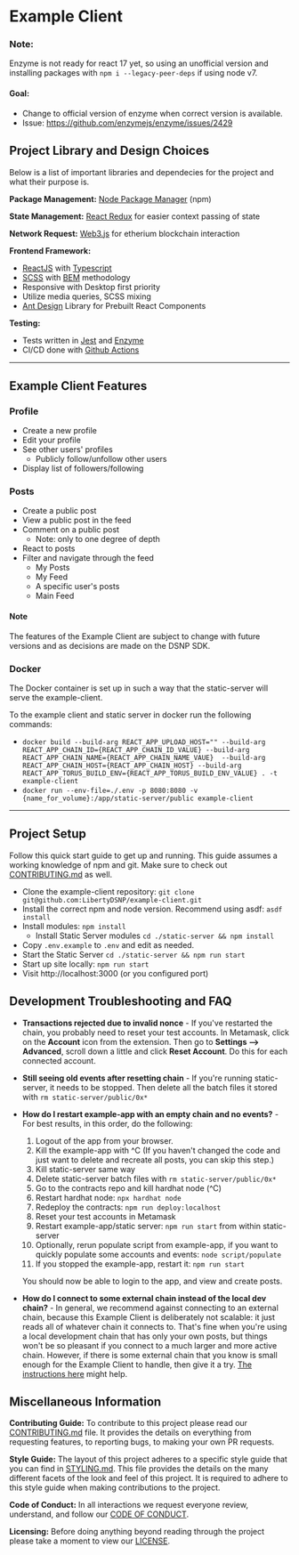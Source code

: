 # Example Client

### Note:
Enzyme is not ready for react 17 yet, so using an unofficial version and installing
packages with `npm i --legacy-peer-deps` if using node v7.
#### Goal:
* Change to official version of enzyme when correct version is available.
* Issue: https://github.com/enzymejs/enzyme/issues/2429

## Project Library and Design Choices
Below is a list of important libraries and dependecies for the project and what their purpose is.

__Package Management:__ [Node Package Manager](https://www.npmjs.com) (npm)

__State Management:__ [React Redux](https://react-redux.js.org) for easier context passing of state

__Network Request:__ [Web3.js](https://web3js.readthedocs.io/en/v1.3.4/) for etherium blockchain interaction

__Frontend Framework:__
* [ReactJS](https://reactjs.org) with [Typescript](https://www.typescriptlang.org)
* [SCSS](https://sass-lang.com) with [BEM](https://en.bem.info/methodology/css/) methodology
* Responsive with Desktop first priority
* Utilize media queries, SCSS mixing
* [Ant Design](https://ant.design) Library for Prebuilt React Components

__Testing:__
* Tests written in [Jest](https://jestjs.io) and [Enzyme](https://enzymejs.github.io/enzyme/)
* CI/CD done with [Github Actions](https://github.com/features/actions)

***

## Example Client Features
### Profile
* Create a new profile
* Edit your profile
* See other users' profiles
  - Publicly follow/unfollow other users
* Display list of followers/following

### Posts
* Create a public post
* View a public post in the feed
* Comment on a public post
  - Note: only to one degree of depth
* React to posts
* Filter and navigate through the feed
  - My Posts
  - My Feed
  - A specific user's posts
  - Main Feed

#### Note
The features of the Example Client are subject to change with future versions and as decisions are made on the DSNP SDK.

### Docker
The Docker container is set up in such a way that the static-server will serve the example-client.

To the example client and static server in docker run the following commands:

- `docker build --build-arg REACT_APP_UPLOAD_HOST="" --build-arg REACT_APP_CHAIN_ID={REACT_APP_CHAIN_ID_VALUE} --build-arg  REACT_APP_CHAIN_NAME={REACT_APP_CHAIN_NAME_VAUE}  --build-arg REACT_APP_CHAIN_HOST={REACT_APP_CHAIN_HOST} --build-arg REACT_APP_TORUS_BUILD_ENV={REACT_APP_TORUS_BUILD_ENV_VALUE} . -t example-client`
- `docker run --env-file=./.env -p 8080:8080 -v {name_for_volume}:/app/static-server/public example-client`

***
## Project Setup
Follow this quick start guide to get up and running. This guide assumes a working knowledge of npm and git. Make sure to check out [CONTRIBUTING.md](CONTRIBUTING.md) as well.
* Clone the example-client repository: `git clone git@github.com:LibertyDSNP/example-client.git`
* Install the correct npm and node version. Recommend using asdf: `asdf install`
* Install modules: `npm install`
  * Install Static Server modules `cd ./static-server && npm install`
* Copy `.env.example` to `.env` and edit as needed.
* Start the Static Server `cd ./static-server && npm run start`
* Start up site locally: `npm run start`
* Visit http://localhost:3000 (or you configured port)

## Development Troubleshooting and FAQ
* **Transactions rejected due to invalid nonce** - If you've restarted the chain, you probably need to reset your test accounts. In Metamask, click on the **Account** icon from the extension.  Then go to **Settings --> Advanced**, scroll down a little and click **Reset Account**. Do this for each connected account.
* **Still seeing old events after resetting chain** - If you're running static-server, it needs to be stopped.  Then delete all the batch files it stored with `rm static-server/public/0x*`
* **How do I restart example-app with an empty chain and no events?** - For best results, in this order, do the following:
    1. Logout of the app from your browser.
    1. Kill the example-app with ^C (If you haven't changed the code and just want to delete and recreate all posts, you can skip this step.)
    1. Kill static-server same way
    1. Delete static-server batch files with `rm static-server/public/0x*`
    1. Go to the contracts repo and kill hardhat node (^C)
    1. Restart hardhat node: `npx hardhat node`
    1. Redeploy the contracts: `npm run deploy:localhost`
    1. Reset your test accounts in Metamask
    1. Restart example-app/static server: `npm run start` from within static-server
    1. Optionally, rerun populate script from example-app, if you want to quickly populate some accounts and events: `node script/populate`
    1. If you stopped the example-app, restart it: `npm run start`

    You should now be able to login to the app, and view and create posts.
* **How do I connect to some external chain instead of the local dev chain?** - In general, we recommend against connecting to an external chain, because this Example Client is deliberately not scalable: it just reads all of whatever chain it connects to.  That's fine when you're using a local development chain that has only your own posts, but things won't be so pleasant if you connect to a much larger and more active chain.  However, if there is some external chain that you know is small enough for the Example Client to handle, then give it a try.  [The instructions here](https://forums.projectliberty.io/t/testnet-is-now-live/93) might help.

## Miscellaneous Information

__Contributing Guide:__
To contribute to this project please read our [CONTRIBUTING.md](CONTRIBUTING.md) file.
It provides the details on everything from requesting features, to reporting bugs, to making your own PR requests.

__Style Guide:__
The layout of this project adheres to a specific style guide that you can find in [STYLING.md](STYLING.md).
This file provides the details on the many different facets of the look and feel of this project. It is required to adhere to this style guide when making contributions to the project.

__Code of Conduct:__
In all interactions we request everyone review, understand, and follow our [CODE OF CONDUCT](https://www.projectliberty.io/codeOfConduct.html).

__Licensing:__
Before doing anything beyond reading through the project please take a moment to view our [LICENSE](LICENSE).
